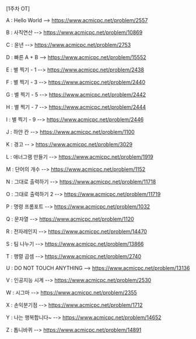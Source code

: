 [1주차 OT]

A : Hello World --> https://www.acmicpc.net/problem/2557

B : 사칙연산 --> https://www.acmicpc.net/problem/10869

C : 윤년 --> https://www.acmicpc.net/problem/2753

D : 빠른 A + B --> https://www.acmicpc.net/problem/15552

E : 별 찍기 - 1 --> https://www.acmicpc.net/problem/2438

F : 별 찍기 - 3 --> https://www.acmicpc.net/problem/2440

G : 별 찍기 - 5 --> https://www.acmicpc.net/problem/2442

H : 별 찍기 - 7 --> https://www.acmicpc.net/problem/2444

I : 별 찍기 - 9 --> https://www.acmicpc.net/problem/2446

J : 하얀 칸 --> https://www.acmicpc.net/problem/1100

K : 경고 -- > https://www.acmicpc.net/problem/3029

L : 애너그램 만들기 --> https://www.acmicpc.net/problem/1919

M : 단어의 개수 --> https://www.acmicpc.net/problem/1152

N : 그대로 출력하기 --> https://www.acmicpc.net/problem/11718

O : 그대로 출력하기 2 --> https://www.acmicpc.net/problem/11719

P : 명령 프롬포트 --> https://www.acmicpc.net/problem/1032

Q : 문자열 --> https://www.acmicpc.net/problem/1120

R : 전자레인지 --> https://www.acmicpc.net/problem/14470

S : 팀 나누기 --> https://www.acmicpc.net/problem/13866

T : 행렬 곱셈 --> https://www.acmicpc.net/problem/2740

U : DO NOT TOUCH ANYTHING --> https://www.acmicpc.net/problem/13136

V : 인공지능 시계 --> https://www.acmicpc.net/problem/2530

W : 시그마 --> https://www.acmicpc.net/problem/2355

X : 손익분기점 --> https://www.acmicpc.net/problem/1712

Y : 나는 행복합니다~ --> https://www.acmicpc.net/problem/14652

Z : 톱니바퀴 --> https://www.acmicpc.net/problem/14891

